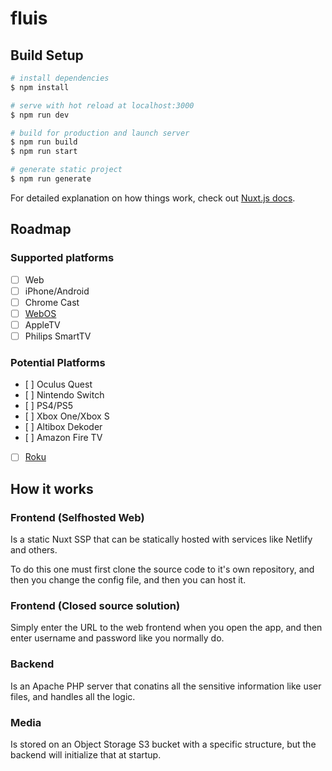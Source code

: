 # fluis

## Build Setup

```bash
# install dependencies
$ npm install

# serve with hot reload at localhost:3000
$ npm run dev

# build for production and launch server
$ npm run build
$ npm run start

# generate static project
$ npm run generate
```

For detailed explanation on how things work, check out [Nuxt.js docs](https://nuxtjs.org).

## Roadmap
### Supported platforms
- [ ] Web
- [ ] iPhone/Android
- [ ] Chrome Cast
- [ ] [WebOS](http://webostv.developer.lge.com/)
- [ ] AppleTV
- [ ] Philips SmartTV

### Potential Platforms
- [ ] Oculus Quest
- [ ] Nintendo Switch
- [ ] PS4/PS5
- [ ] Xbox One/Xbox S
- [ ] Altibox Dekoder
- [ ] Amazon Fire TV
- [ ] [Roku](https://developer.roku.com/en-gb/overview)

## How it works
### Frontend (Selfhosted Web)
Is a static Nuxt SSP that can be statically
hosted with services like Netlify and others.

To do this one must first clone the source code
to it's own repository, and then you change
the config file, and then you can host it.

### Frontend (Closed source solution)
Simply enter the URL to the web frontend
when you open the app, and then enter
username and password like you normally do.

### Backend
Is an Apache PHP server that conatins all
the sensitive information like user files,
and handles all the logic.

### Media
Is stored on an Object Storage S3 bucket with
a specific structure, but the backend will
initialize that at startup. 

